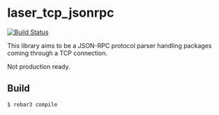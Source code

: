 laser_tcp_jsonrpc
=====

[![Build Status](https://travis-ci.org/luos/laser_tcp_jsonrpc.svg?branch=master)](https://travis-ci.org/luos/laser_tcp_jsonrpc)

This library aims to be a JSON-RPC protocol parser handling packages coming through a TCP connection. 

Not production ready. 


Build
-----

    $ rebar3 compile
